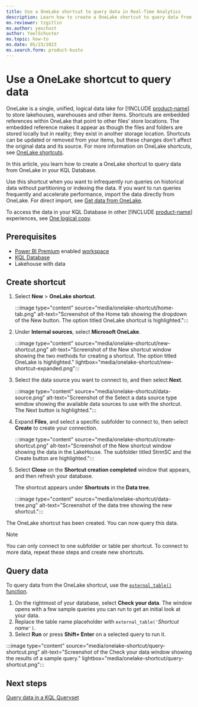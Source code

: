 ```yaml
---
title: Use a OneLake shortcut to query data in Real-Time Analytics
description: Learn how to create a OneLake shortcut to query data from OneLake in your KQL Database.
ms.reviewer: tzgitlin
ms.author: yaschust
author: YaelSchuster
ms.topic: how-to
ms.date: 05/23/2023
ms.search.form: product-kusto
---
```


# Use a OneLake shortcut to query data

OneLake is a single, unified, logical data lake for [!INCLUDE [product-name](../includes/product-name.md)] to store lakehouses, warehouses and other items. Shortcuts are embedded references within OneLake that point to other files’ store locations. The embedded reference makes it appear as though the files and folders are stored locally but in reality; they exist in another storage location. Shortcuts can be updated or removed from your items, but these changes don't affect the original data and its source. For more information on OneLake shortcuts, see [OneLake shortcuts](../onelake/onelake-shortcuts.md).

In this article, you learn how to create a OneLake shortcut to query data from OneLake in your KQL Database.

Use this shortcut when you want to infrequently run queries on historical data without partitioning or indexing the data. If you want to run queries frequently and accelerate performance, import the data directly from OneLake. For direct import, see [Get data from OneLake](get-data-onelake.md).

To access the data in your KQL Database in other [!INCLUDE [product-name](../includes/product-name.md)] experiences, see [One logical copy](onelake-mirroring.md).

## Prerequisites

* [Power BI Premium](/power-bi/enterprise/service-admin-premium-purchase) enabled [workspace](../get-started/create-workspaces.md)
* [KQL Database](create-database.md)
* Lakehouse with data

## Create shortcut

1. Select **New** > **OneLake shortcut**.

    :::image type="content" source="media/onelake-shortcut/home-tab.png" alt-text="Screenshot of the Home tab showing the dropdown of the New button. The option titled OneLake shortcut is highlighted.":::

1. Under **Internal sources**, select **Microsoft OneLake**.

    :::image type="content" source="media/onelake-shortcut/new-shortcut.png" alt-text="Screenshot of the New shortcut window showing the two methods for creating a shortcut. The option titled OneLake is highlighted."  lightbox="media/onelake-shortcut/new-shortcut-expanded.png":::

1. Select the data source you want to connect to, and then select **Next**.

    :::image type="content" source="media/onelake-shortcut/data-source.png" alt-text="Screenshot of the Select a data source type window showing the available data sources to use with the shortcut. The Next button is highlighted.":::

1. Expand **Files**, and select a specific subfolder to connect to, then select **Create** to create your connection.

    :::image type="content" source="media/onelake-shortcut/create-shortcut.png" alt-text="Screenshot of the New shortcut window showing the data in the LakeHouse. The subfolder titled StrmSC and the Create button are highlighted.":::

1. Select **Close** on the **Shortcut creation completed** window that appears, and then refresh your database.

    The shortcut appears under **Shortcuts** in the **Data tree**.

    :::image type="content" source="media/onelake-shortcut/data-tree.png" alt-text="Screenshot of the data tree showing the new shortcut.":::

The OneLake shortcut has been created. You can now query this data.

> [!NOTE]
> You can only connect to one subfolder or table per shortcut. To connect to more data, repeat these steps and create new shortcuts.

## Query data

To query data from the OneLake shortcut, use the [`external_table()` function](/azure/data-explorer/kusto/query/externaltablefunction?context=/fabric/context/context).

1. On the rightmost of your database, select **Check your data**. The window opens with a few sample queries you can run to get an initial look at your data.
1. Replace the table name placeholder with `external_table('`*Shortcut name*`')`.
1. Select **Run** or press **Shift+ Enter** on a selected query to run it.

:::image type="content" source="media/onelake-shortcut/query-shortcut.png" alt-text="Screenshot of the Check your data window showing the results of a sample query."  lightbox="media/onelake-shortcut/query-shortcut.png":::

## Next steps

[Query data in a KQL Queryset](kusto-query-set.md)
